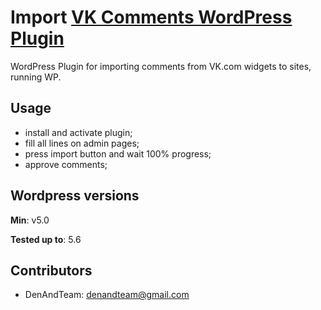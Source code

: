 # Import [VK Comments WordPress Plugin](https://wordpress.org/plugins/import-vk-comments/)

WordPress Plugin for importing comments from VK.com widgets to sites, running WP.

## Usage

* install and activate plugin;
* fill all lines on admin pages;
* press import button and wait 100% progress;
* approve comments;

## Wordpress versions

**Min**: v5.0

**Tested up to**: 5.6

## Contributors
- DenAndTeam: denandteam@gmail.com